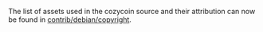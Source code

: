 The list of assets used in the cozycoin source and their attribution can now be found in [contrib/debian/copyright](../contrib/debian/copyright).
